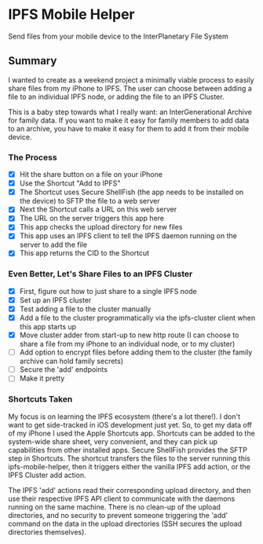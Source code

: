 # IPFS Mobile Helper

Send files from your mobile device to the InterPlanetary File System

## Summary

I wanted to create as a weekend project a minimally viable process to easily share files from my iPhone to IPFS. The user can choose between adding a file to an individual IPFS node, or adding the file to an IPFS Cluster.

This is a baby step towards what I really want: an InterGenerational Archive for family data. If you want to make it easy for family members to add data to an archive, you have to make it easy for them to add it from their mobile device.

### The Process

- [x] Hit the share button on a file on your iPhone
- [x] Use the Shortcut "Add to IPFS"
- [x] The Shortcut uses Secure ShellFish (the app needs to be installed on the device) to SFTP the file to a web server
- [x] Next the Shortcut calls a URL on this web server
- [x] The URL on the server triggers this app here
- [x] This app checks the upload directory for new files
- [x] This app uses an IPFS client to tell the IPFS daemon running on the server to add the file
- [x] This app returns the CID to the Shortcut

### Even Better, Let's Share Files to an IPFS Cluster

- [x] First, figure out how to just share to a single IPFS node
- [x] Set up an IPFS cluster
- [x] Test adding a file to the cluster manually
- [x] Add a file to the cluster programmatically via the ipfs-cluster client when this app starts up
- [x] Move cluster adder from start-up to new http route (I can choose to share a file from my iPhone to an individual node, or to my cluster)
- [ ] Add option to encrypt files before adding them to the cluster (the family archive can hold family secrets)
- [ ] Secure the 'add' endpoints
- [ ] Make it pretty

### Shortcuts Taken

My focus is on learning the IPFS ecosystem (there's a lot there!). I don't want to get side-tracked in iOS development just yet. So, to get my data off of my iPhone I used the Apple Shortcuts app. Shortcuts can be added to the system-wide share sheet, very convenient, and they can pick up capabilities from other installed apps. Secure ShellFish provides the SFTP step in Shortcuts. The shortcut transfers the files to the server running this ipfs-mobile-helper, then it triggers either the vanilla IPFS add action, or the IPFS Cluster add action.

The IPFS 'add' actions read their corresponding upload directory, and then use their respective IPFS API client to communicate with the daemons running on the same machine. There is no clean-up of the upload directories, and no security to prevent someone triggering the 'add' command on the data in the upload directories (SSH secures the upload directories themselves).
